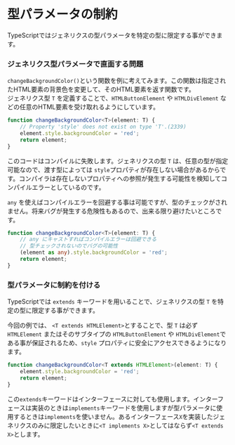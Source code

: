# 型パラメータの制約

TypeScriptではジェネリクスの型パラメータを特定の型に限定する事ができます。

### ジェネリクス型パラメータで直面する問題

`changeBackgroundColor()`という関数を例に考えてみます。この関数は指定されたHTML要素の背景色を変更して、そのHTML要素を返す関数です。  
ジェネリクス型 `T` を定義することで、`HTMLButtonElement` や `HTMLDivElement` などの任意のHTML要素を受け取れるようにしています。

```typescript
function changeBackgroundColor<T>(element: T) {
    // Property 'style' does not exist on type 'T'.(2339)
    element.style.backgroundColor = 'red';
    return element;
}
```

このコードはコンパイルに失敗します。ジェネリクスの型 `T` は、任意の型が指定可能なので、渡す型によっては `style`プロパティが存在しない場合があるからです。コンパイラは存在しないプロパティへの参照が発生する可能性を検知してコンパイルエラーとしているのです。

`any` を使えばコンパイルエラーを回避する事は可能ですが、型のチェックがされません。将来バグが発生する危険性もあるので、出来る限り避けたいところです。

```typescript
function changeBackgroundColor<T>(element: T) {
    // any にキャストすればコンパイルエラーは回避できる
    // 型チェックされないのでバグの可能性
    (element as any).style.backgroundColor = 'red';
    return element;
}
```

### 型パラメータに制約を付ける

TypeScriptでは `extends` キーワードを用いることで、ジェネリクスの型 `T` を特定の型に限定する事ができます。

今回の例では、 `<T extends HTMLElement>`とすることで、型 `T` は必ず `HTMLElement` またはそのサブタイプの `HTMLButtonElement` や `HTMLDivElement`である事が保証されるため、`style` プロパティに安全にアクセスできるようになります。

```typescript
function changeBackgroundColor<T extends HTMLElement>(element: T) {
    element.style.backgroundColor = 'red';
    return element;
}
```

この`extends`キーワードはインターフェースに対しても使用します。インターフェースは実装のときは`implements`キーワードを使用しますが型パラメータに使用するときは`implements`を使いません。あるインターフェース`X`を実装したジェネリクスのみに限定したいときに`<T implements X>`としてはならず`<T extends X>`とします。

